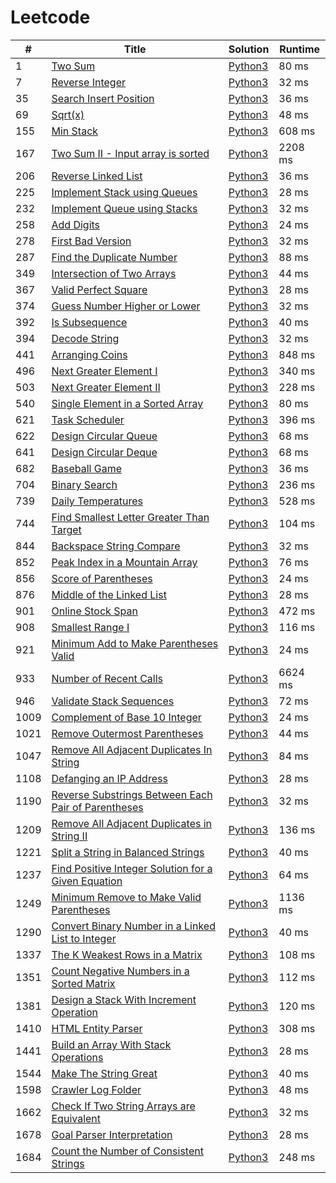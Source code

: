 # Leetcode

| # | Title | Solution | Runtime |
|---| ----- | -------- | ------- |
|1|[ Two Sum](https://leetcode.com/problems/two-sum/)|[Python3](./solutions/1.%20Two%20Sum.py)|80 ms|
|7|[ Reverse Integer](https://leetcode.com/problems/reverse-integer/)|[Python3](./solutions/7.%20Reverse%20Integer.py)|32 ms|
|35|[ Search Insert Position](https://leetcode.com/problems/search-insert-position/)|[Python3](./solutions/35.%20Search%20Insert%20Position.py)|36 ms|
|69|[ Sqrt(x)](https://leetcode.com/problems/sqrtx/)|[Python3](./solutions/69.%20Sqrt(x).py)|48 ms|
|155|[ Min Stack](https://leetcode.com/problems/min-stack/)|[Python3](./solutions/155.%20Min%20Stack.py)|608 ms|
|167|[ Two Sum II - Input array is sorted](https://leetcode.com/problems/two-sum-ii-input-array-is-sorted/)|[Python3](./solutions/167.%20Two%20Sum%20II%20-%20Input%20array%20is%20sorted.py)|2208 ms|
|206|[ Reverse Linked List](https://leetcode.com/problems/reverse-linked-list/)|[Python3](./solutions/206.%20Reverse%20Linked%20List.py)|36 ms|
|225|[ Implement Stack using Queues](https://leetcode.com/problems/implement-stack-using-queues/)|[Python3](./solutions/225.%20Implement%20Stack%20using%20Queues.py)|28 ms|
|232|[ Implement Queue using Stacks](https://leetcode.com/problems/implement-queue-using-stacks/)|[Python3](./solutions/232.%20Implement%20Queue%20using%20Stacks.py)|32 ms|
|258|[ Add Digits](https://leetcode.com/problems/add-digits/)|[Python3](./solutions/258.%20Add%20Digits.py)|24 ms|
|278|[ First Bad Version](https://leetcode.com/problems/first-bad-version/)|[Python3](./solutions/278.%20First%20Bad%20Version.py)|32 ms|
|287|[ Find the Duplicate Number](https://leetcode.com/problems/find-the-duplicate-number/)|[Python3](./solutions/287.%20Find%20the%20Duplicate%20Number.py)|88 ms|
|349|[ Intersection of Two Arrays](https://leetcode.com/problems/intersection-of-two-arrays/)|[Python3](./solutions/349.%20Intersection%20of%20Two%20Arrays.py)|44 ms|
|367|[ Valid Perfect Square](https://leetcode.com/problems/valid-perfect-square/)|[Python3](./solutions/367.%20Valid%20Perfect%20Square.py)|28 ms|
|374|[ Guess Number Higher or Lower](https://leetcode.com/problems/guess-number-higher-or-lower/)|[Python3](./solutions/374.%20Guess%20Number%20Higher%20or%20Lower.py)|32 ms|
|392|[ Is Subsequence](https://leetcode.com/problems/is-subsequence/)|[Python3](./solutions/392.%20Is%20Subsequence.py)|40 ms|
|394|[ Decode String](https://leetcode.com/problems/decode-string/)|[Python3](./solutions/394.%20Decode%20String.py)|32 ms|
|441|[ Arranging Coins](https://leetcode.com/problems/arranging-coins/)|[Python3](./solutions/441.%20Arranging%20Coins.py)|848 ms|
|496|[ Next Greater Element I](https://leetcode.com/problems/next-greater-element-i/)|[Python3](./solutions/496.%20Next%20Greater%20Element%20I.py)|340 ms|
|503|[ Next Greater Element II](https://leetcode.com/problems/next-greater-element-ii/)|[Python3](./solutions/503.%20Next%20Greater%20Element%20II.py)|228 ms|
|540|[ Single Element in a Sorted Array](https://leetcode.com/problems/single-element-in-a-sorted-array/)|[Python3](./solutions/540.%20Single%20Element%20in%20a%20Sorted%20Array.py)|80 ms|
|621|[ Task Scheduler](https://leetcode.com/problems/task-scheduler/)|[Python3](./solutions/621.%20Task%20Scheduler.py)|396 ms|
|622|[ Design Circular Queue](https://leetcode.com/problems/design-circular-queue/)|[Python3](./solutions/622.%20Design%20Circular%20Queue.py)|68 ms|
|641|[ Design Circular Deque](https://leetcode.com/problems/design-circular-deque/)|[Python3](./solutions/641.%20Design%20Circular%20Deque.py)|68 ms|
|682|[ Baseball Game](https://leetcode.com/problems/baseball-game/)|[Python3](./solutions/682.%20Baseball%20Game.py)|36 ms|
|704|[ Binary Search](https://leetcode.com/problems/binary-search/)|[Python3](./solutions/704.%20Binary%20Search.py)|236 ms|
|739|[ Daily Temperatures](https://leetcode.com/problems/daily-temperatures/)|[Python3](./solutions/739.%20Daily%20Temperatures.py)|528 ms|
|744|[ Find Smallest Letter Greater Than Target](https://leetcode.com/problems/find-smallest-letter-greater-than-target/)|[Python3](./solutions/744.%20Find%20Smallest%20Letter%20Greater%20Than%20Target.py)|104 ms|
|844|[ Backspace String Compare](https://leetcode.com/problems/backspace-string-compare/)|[Python3](./solutions/844.%20Backspace%20String%20Compare.py)|32 ms|
|852|[ Peak Index in a Mountain Array](https://leetcode.com/problems/peak-index-in-a-mountain-array/)|[Python3](./solutions/852.%20Peak%20Index%20in%20a%20Mountain%20Array.py)|76 ms|
|856|[ Score of Parentheses](https://leetcode.com/problems/score-of-parentheses/)|[Python3](./solutions/856.%20Score%20of%20Parentheses.py)|24 ms|
|876|[ Middle of the Linked List](https://leetcode.com/problems/middle-of-the-linked-list/)|[Python3](./solutions/876.%20Middle%20of%20the%20Linked%20List.py)|28 ms|
|901|[ Online Stock Span](https://leetcode.com/problems/online-stock-span/)|[Python3](./solutions/901.%20Online%20Stock%20Span.py)|472 ms|
|908|[ Smallest Range I](https://leetcode.com/problems/smallest-range-i/)|[Python3](./solutions/908.%20Smallest%20Range%20I.py)|116 ms|
|921|[ Minimum Add to Make Parentheses Valid](https://leetcode.com/problems/minimum-add-to-make-parentheses-valid/)|[Python3](./solutions/921.%20Minimum%20Add%20to%20Make%20Parentheses%20Valid.py)|24 ms|
|933|[ Number of Recent Calls](https://leetcode.com/problems/number-of-recent-calls/)|[Python3](./solutions/933.%20Number%20of%20Recent%20Calls.py)|6624 ms|
|946|[ Validate Stack Sequences](https://leetcode.com/problems/validate-stack-sequences/)|[Python3](./solutions/946.%20Validate%20Stack%20Sequences.py)|72 ms|
|1009|[ Complement of Base 10 Integer](https://leetcode.com/problems/complement-of-base-10-integer/)|[Python3](./solutions/1009.%20Complement%20of%20Base%2010%20Integer.py)|24 ms|
|1021|[ Remove Outermost Parentheses](https://leetcode.com/problems/remove-outermost-parentheses/)|[Python3](./solutions/1021.%20Remove%20Outermost%20Parentheses.py)|44 ms|
|1047|[ Remove All Adjacent Duplicates In String](https://leetcode.com/problems/remove-all-adjacent-duplicates-in-string/)|[Python3](./solutions/1047.%20Remove%20All%20Adjacent%20Duplicates%20In%20String.py)|84 ms|
|1108|[ Defanging an IP Address](https://leetcode.com/problems/defanging-an-ip-address/)|[Python3](./solutions/1108.%20Defanging%20an%20IP%20Address.py)|28 ms|
|1190|[ Reverse Substrings Between Each Pair of Parentheses](https://leetcode.com/problems/reverse-substrings-between-each-pair-of-parentheses/)|[Python3](./solutions/1190.%20Reverse%20Substrings%20Between%20Each%20Pair%20of%20Parentheses.py)|32 ms|
|1209|[ Remove All Adjacent Duplicates in String II](https://leetcode.com/problems/remove-all-adjacent-duplicates-in-string-ii/)|[Python3](./solutions/1209.%20Remove%20All%20Adjacent%20Duplicates%20in%20String%20II.py)|136 ms|
|1221|[ Split a String in Balanced Strings](https://leetcode.com/problems/split-a-string-in-balanced-strings/)|[Python3](./solutions/1221.%20Split%20a%20String%20in%20Balanced%20Strings.py)|40 ms|
|1237|[ Find Positive Integer Solution for a Given Equation](https://leetcode.com/problems/find-positive-integer-solution-for-a-given-equation/)|[Python3](./solutions/1237.%20Find%20Positive%20Integer%20Solution%20for%20a%20Given%20Equation.py)|64 ms|
|1249|[ Minimum Remove to Make Valid Parentheses](https://leetcode.com/problems/minimum-remove-to-make-valid-parentheses/)|[Python3](./solutions/1249.%20Minimum%20Remove%20to%20Make%20Valid%20Parentheses.py)|1136 ms|
|1290|[ Convert Binary Number in a Linked List to Integer](https://leetcode.com/problems/convert-binary-number-in-a-linked-list-to-integer/)|[Python3](./solutions/1290.%20Convert%20Binary%20Number%20in%20a%20Linked%20List%20to%20Integer.py)|40 ms|
|1337|[ The K Weakest Rows in a Matrix](https://leetcode.com/problems/the-k-weakest-rows-in-a-matrix/)|[Python3](./solutions/1337.%20The%20K%20Weakest%20Rows%20in%20a%20Matrix.py)|108 ms|
|1351|[ Count Negative Numbers in a Sorted Matrix](https://leetcode.com/problems/count-negative-numbers-in-a-sorted-matrix/)|[Python3](./solutions/1351.%20Count%20Negative%20Numbers%20in%20a%20Sorted%20Matrix.py)|112 ms|
|1381|[ Design a Stack With Increment Operation](https://leetcode.com/problems/design-a-stack-with-increment-operation/)|[Python3](./solutions/1381.%20Design%20a%20Stack%20With%20Increment%20Operation.py)|120 ms|
|1410|[ HTML Entity Parser](https://leetcode.com/problems/html-entity-parser/)|[Python3](./solutions/1410.%20HTML%20Entity%20Parser.py)|308 ms|
|1441|[ Build an Array With Stack Operations](https://leetcode.com/problems/build-an-array-with-stack-operations/)|[Python3](./solutions/1441.%20Build%20an%20Array%20With%20Stack%20Operations.py)|28 ms|
|1544|[ Make The String Great](https://leetcode.com/problems/make-the-string-great/)|[Python3](./solutions/1544.%20Make%20The%20String%20Great.py)|40 ms|
|1598|[ Crawler Log Folder](https://leetcode.com/problems/crawler-log-folder/)|[Python3](./solutions/1598.%20Crawler%20Log%20Folder.py)|48 ms|
|1662|[ Check If Two String Arrays are Equivalent](https://leetcode.com/problems/check-if-two-string-arrays-are-equivalent/)|[Python3](./solutions/1662.%20Check%20If%20Two%20String%20Arrays%20are%20Equivalent.py)|32 ms|
|1678|[ Goal Parser Interpretation](https://leetcode.com/problems/goal-parser-interpretation/)|[Python3](./solutions/1678.%20Goal%20Parser%20Interpretation.py)|28 ms|
|1684|[ Count the Number of Consistent Strings](https://leetcode.com/problems/count-the-number-of-consistent-strings/)|[Python3](./solutions/1684.%20Count%20the%20Number%20of%20Consistent%20Strings.py)|248 ms|
